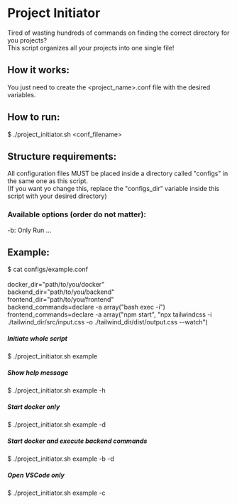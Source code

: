 # Project Initiator
Tired of wasting hundreds of commands on finding the correct directory for you projects?<br />
This script organizes all your projects into one single file!<br />

## How it works:
You just need to create the <project_name>.conf file with the desired variables.

## How to run:
$ ./project_initiator.sh <conf_filename>

## Structure requirements:
All configuration files MUST be placed inside a directory called "configs" in the same one as this script.<br />
(If you want yo change this, replace the "configs_dir" variable inside this script with your desired directory)


### Available options (order do not matter):
-b: Only Run ...

## Example:
$ cat configs/example.conf<br />
<br />
docker_dir="path/to/you/docker"<br />
backend_dir="path/to/you/backend"<br />
frontend_dir="path/to/you/frontend"<br />
backend_commands=declare -a array("bash exec -i")<br />
frontend_commands=declare -a array("npm start", "npx tailwindcss -i ./tailwind_dir/src/input.css -o ./tailwind_dir/dist/output.css --watch")

##### Initiate whole script
$ ./project_initiator.sh example

##### Show help message
$ ./project_initiator.sh example -h

##### Start docker only
$ ./project_initiator.sh example -d

##### Start docker and execute backend commands
$ ./project_initiator.sh example -b -d

##### Open VSCode only
$ ./project_initiator.sh example -c

